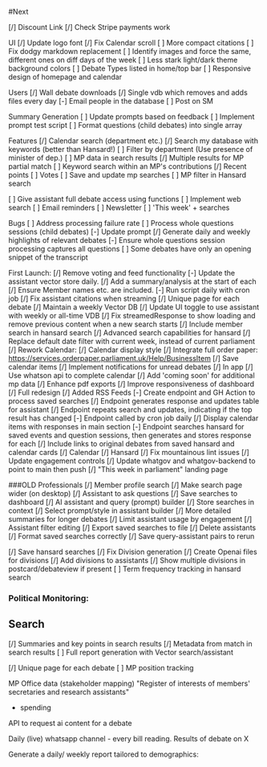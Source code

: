 #Next

[/] Discount Link
      [/] Check Stripe payments work

UI
[/] Update logo font
[/] Fix Calendar scroll
[ ] More compact citations
      [ ] Fix dodgy markdown replacement
[ ] Identify images and force the same, different ones on diff days of the week
[ ] Less stark light/dark theme background colors
[ ] Debate Types listed in home/top bar
[ ] Responsive design of homepage and calendar

Users
[/] Wall debate downloads
[/] Single vdb which removes and adds files every day
[-] Email people in the database
[ ] Post on SM

Summary Generation
[ ] Update prompts based on feedback
[ ] Implement prompt test script
[ ] Format questions (child debates) into single array

Features
[/] Calendar search (department etc.)
[/] Search my database with keywords (better than Hansard!)
      [ ] Filter by department (Use presence of minister of dep.)
[ ] MP data in search results
      [/] Multiple results for MP partial match
      [ ] Keyword search within an MP's contributions
      [/] Recent points
      [ ] Votes 
      [ ] Save and update mp searches
      [ ] MP filter in Hansard search

[ ] Give assistant full debate access using functions
[ ] Implement web search
[ ] Email reminders
[ ] Newsletter
   [ ] 'This week' + searches

Bugs
[ ] Address processing failure rate
      [ ] Process whole questions sessions (child debates)
      [-] Update prompt
[/] Generate daily and weekly highlights of relevant debates
[-] Ensure whole questions session processing captures all questions
[ ] Some debates have only an opening snippet of the transcript



First Launch:
[/] Remove voting and feed functionality
[-] Update the assistant vector store daily. 
      [/] Add a summary/analysis at the start of each
      [/] Ensure Member names etc. are included.
      [-] Run script daily with cron job
[/] Fix assistant citations when streaming
[/] Unique page for each debate
[/] Maintain a weekly Vector DB
[/] Update UI toggle to use assistant with weekly or all-time VDB
[/] Fix streamedResponse to show loading and remove previous content when a new search starts
[/] Include member search in hansard search
      [/] Advanced search capabilities for hansard
[/] Replace default date filter with current week, instead of current parliament
[/] Rework Calendar: 
      [/] Calendar display style
      [/] Integrate full order paper: https://services.orderpaper.parliament.uk/Help/BusinessItem
      [/] Save calendar items
[/] Implement notifications for unread debates
      [/] In app
[/] Use whatson api to complete calendar
[/] Add 'coming soon' for additional mp data
[/] Enhance pdf exports
[/] Improve responsiveness of dashboard
      [/] Full redesign
      [/] Added RSS Feeds
[-] Create endpoint and GH Action to process saved searches
      [/] Endpoint generates response and updates table for assistant
      [/] Endpoint repeats search and updates, indicating if the top result has changed
      [-] Endpoint called by cron job daily
      [/] Display calendar items with responses in main section
      [-] Endpoint searches hansard for saved events and question sessions, then generates and stores response for each
[/] Include links to original debates from saved hansard and calendar cards
      [/] Calendar
      [/] Hansard
[/] Fix mountainous lint issues
[/] Update engagement controls
[/] Update whatgov and whatgov-backend to point to main then push
[/] "This week in parliament" landing page


###OLD
Professionals
[/] Member profile search 
[/] Make search page wider (on desktop)
[/] Assistant to ask questions
[/] Save searches to dashboard
[/] AI assistant and query (prompt) builder
[/] Store searches in context
[/] Select prompt/style in assistant builder
[/] More detailed summaries for longer debates 
[/] Limit assistant usage by engagement
[/] Assistant filter editing
[/] Export saved searches to file
[/] Delete assistants
[/] Format saved searches correctly
[/] Save query-assistant pairs to rerun

[/] Save hansard searches
[/] Fix Division generation
[/] Create Openai files for divisions
[/] Add divisions to assistants
[/] Show multiple divisions in postcard/debateview if present
[ ] Term frequency tracking in hansard search



### Political Monitoring:
## Search
[/] Summaries and key points in search results
[/] Metadata from match in search results
[ ] Full report generation with Vector search/assistant

[/] Unique page for each debate
[ ] MP position tracking

MP Office data (stakeholder mapping)
"Register of interests of members' secretaries and research assistants"
+ spending

API to request ai content for a debate

Daily (live) whatsapp channel - every bill reading. Results of debate on X

Generate a daily/ weekly report tailored to demographics:
